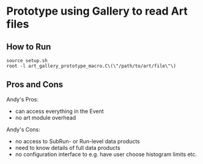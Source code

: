 # Prototype using Gallery to read Art files

## How to Run

```
source setup.sh
root -l art_gallery_prototype_macro.C\(\"/path/to/art/file\"\)
```

## Pros and Cons

Andy's Pros:
 * can access everything in the Event
 * no art module overhead

Andy's Cons:
 * no access to SubRun- or Run-level data products
 * need to know details of full data products
 * no configuration interface to e.g. have user choose histogram limits etc.

